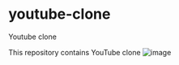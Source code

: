 # youtube-clone
Youtube clone

This repository contains YouTube clone
![image](https://github.com/rohil01/youtube-clone/assets/119699971/adf80216-b0b9-4ee2-b979-5459321036d1)

